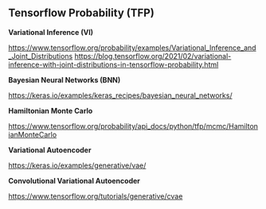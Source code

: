 ## Tensorflow Probability (TFP)
**Variational Inference (VI)**

https://www.tensorflow.org/probability/examples/Variational_Inference_and_Joint_Distributions
https://blog.tensorflow.org/2021/02/variational-inference-with-joint-distributions-in-tensorflow-probability.html

**Bayesian Neural Networks (BNN)**

https://keras.io/examples/keras_recipes/bayesian_neural_networks/

**Hamiltonian Monte Carlo**

https://www.tensorflow.org/probability/api_docs/python/tfp/mcmc/HamiltonianMonteCarlo

**Variational Autoencoder**

https://keras.io/examples/generative/vae/

**Convolutional Variational Autoencoder**

https://www.tensorflow.org/tutorials/generative/cvae
